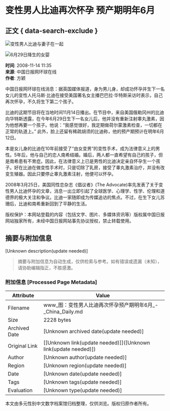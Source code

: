 # 变性男人比迪再次怀孕 预产期明年6月

## 正文 { data-search-exclude }


![变性男人比迪与妻子在一起](../../images/attachement/jpg/site1/20081114/00221910da6c0a87366512.jpg)

![6月29日降生的女婴](../../images/attachement/jpg/site1/20081114/00221910da6c0a87373c14.jpg)

**时间**: 2008-11-14 11:35  
**来源**: 中国日报网环球在线  
**作者**: 方颖  

中国日报网环球在线消息：据英国媒体报道，身为男儿身，却成功怀孕并生下一名女儿的变性人托马斯·比迪在接受美国著名女主播巴巴拉·华特斯采访时表示，自己再次怀孕，不久将生下第二个孩子。

比迪的这期节目将在当地时间11月14日播出。在节目中，来自美国俄勒冈州的比迪向华特斯透露，在今年6月29日生下一名女儿后，他并没有重新注射睾丸激素，因为他想再要一个孩子。他说：“我感觉很好，我定期做荷尔蒙激素检查，一切都在正常的轨道上。” 此外，脸上还留有稀疏胡须的比迪称，他的预产期预计在明年6月12日。

本是女儿身的比迪在10年前接受了“由女变男”的变性手术，成为法律意义上的男性。5年后，他与自己的恋人南希结婚。婚后，两人都一直希望有自己的孩子，但是南希患有不育症。因此，在法律意义上已是男性的比迪决定亲自怀孕生一个孩子。好在比迪在做变性手术时，只是切除了乳房，接受了睾丸激素治疗，并没有改变生殖器。因此只要停止睾丸激素注射，他便可以怀孕。

2008年3月25日，美国同性恋杂志《倡议者》(The Advocate)率先发表了关于变性男人比迪怀孕的文章，消息一出立即引起了全球医学、心理学、性学、伦理和道德界的极大关注和争议。比迪一家随即成为传媒追访的焦点。不过，在生下女儿苏珊后，比迪和南希重新回到了平静的生活。

版权保护：本网站登载的内容（包括文字、图片、多媒体资讯等）版权属中国日报网站独家所有，未经中国日报网站事先协议授权，禁止转载使用。
<!-- tcd_original_link http://www.chinadaily.com.cn/hqgj/2008-11/14/content_7205843.htm -->


## 摘要与附加信息

<!-- tcd_abstract -->
[Unknown description(update needed)]
<!-- tcd_abstract_end -->

> 摘要与附加信息为自动生成，仅供检索与参考。如有错误或遗漏（未知），请协助编辑指正，不胜感激。

### 附加信息 [Processed Page Metadata]

| Attribute       | Value                                  |
|-----------------|----------------------------------------|
| Filename        | www_图：变性男人比迪再次怀孕预产期明年6月_-_China_Daily.md                             |
| Size            | 2228 bytes                           |
| Archived Date   | [Unknown archived date(update needed)]                             |
| Original Link   | [[Unknown link(update needed)]]([Unknown link(update needed)])                       |
| Author          | [Unknown author(update needed)]                               |
| Region          | [Unknown region(update needed)]                               |
| Date            | [Unknown date(update needed)]                                 |
| Tags            | [Unknown tags(update needed)]                                 |
| Evaluation            | [Unknown type(update needed)]                                 |
<!-- tcd_table_end -->

本文由多元性别中文数字档案馆归档整理，仅供浏览。版权归原作者所有。
